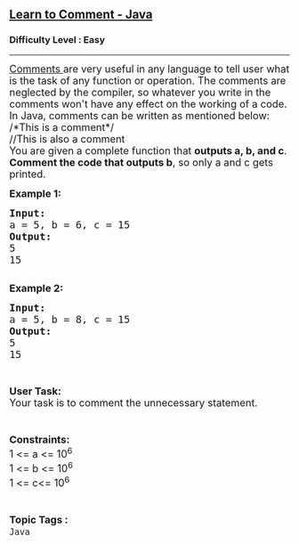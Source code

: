 <h2><a href="https://www.geeksforgeeks.org/problems/learn-to-comment-java/1?page=1&sortBy=accuracy">Learn to Comment - Java</a></h2><h3>Difficulty Level : Easy</h3><hr><div class="problems_problem_content__Xm_eO"><p><span style="font-size:18px"><a href="https://www.geeksforgeeks.org/comments-in-java/">Comments </a>are very useful in any language to tell user what is the task of any function or operation. The comments are neglected by the compiler, so whatever you write in the comments won't have any effect on the working of a code. In Java, comments can be written as mentioned below:<br>
/*This is a comment*/<br>
//This is also a comment</span><br>
<span style="font-size:18px">You are given a complete function that <strong>outputs a, b, and c</strong>. <strong>Comment the code that outputs b</strong>, so only a and c gets printed.</span></p>

<p><span style="font-size:18px"><strong>Example 1:</strong>&nbsp;</span></p>

<pre><span style="font-size:18px"><strong>Input:</strong>
</span><span style="font-size:18px">a = 5, b = 6, c = 15</span>
<span style="font-size:18px"><strong>Output:</strong>
5
15</span>

</pre>

<p><span style="font-size:18px"><strong>Example 2:</strong>&nbsp;</span></p>

<pre><span style="font-size:18px"><strong>Input:</strong></span>
<span style="font-size:18px">a = 5, b = 8, c = 15</span>
<span style="font-size:18px"><strong>Output:</strong>
5
15</span>
</pre>

<p>&nbsp;</p>

<p><span style="font-size:18px"><strong>User Task: </strong><br>
Your task is to comment the unnecessary statement.</span></p>

<p>&nbsp;</p>

<p><span style="font-size:18px"><strong>Constraints:</strong><br>
1 &lt;= a &lt;= 10<sup>6</sup><br>
1 &lt;= b &lt;= 10<sup>6</sup><br>
1 &lt;= c&lt;= 10<sup>6</sup></span></p>
</div><br><p><span style=font-size:18px><strong>Topic Tags : </strong><br><code>Java</code>&nbsp;